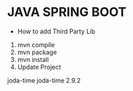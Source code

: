 # JAVA SPRING BOOT

- How to add Third Party Lib

1. mvn compile
2. mvn package
3. mvn install
4. Update Project

<dependencies>
		<dependency>
			<groupId>joda-time</groupId>
			<artifactId>joda-time</artifactId>
			<version>2.9.2</version>
		</dependency>
</dependencies>